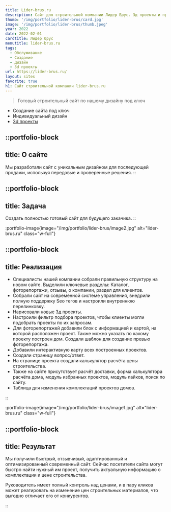 ```yaml
---
title: Lider-brus.ru
description: Сайт для строительной компании Лидер Брус. 3д проекты и продвижение.
thumb: '/img/portfolio/lider-brus/card.jpg'
image: '/img/portfolio/lider-brus/thumb.jpeg'
year: 2022
date: 2022-02-01
cardtitle: Лидер брус
menutitle: lider-brus.ru
tags:
  - Обслуживание
  - Создание
  - Дизайн
  - 3d проекты
url: https://lider-brus.ru/
layout: sites
favorite: true
h1: Сайт строительной компании lider-brus.ru
---
```


> Готовый строительный сайт по нашему дизайну под ключ
- Создание сайта под ключ
- Индивидуальный дизайн
- [3d проекты](https://render-room.ru/projects)



::portfolio-block
---
title: О сайте
---
Мы разработали сайт с уникальным дизайном для последующей продажи, используя передовые и проверенные решения.
::

::portfolio-block
---
title: Задача
---
Создать полностью готовый сайт для будущего закачика. 
::

:portfolio-image{image="/img/portfolio/lider-brus/image2.jpg" alt="lider-brus.ru" class="w-full"}

::portfolio-block
---
title: Реализация
---

- Специалисты нашей компании собрали правильную структуру на новом сайте. Выделили ключевые разделы:
  Каталог, фоторепортажи, отзывы, о компании, раздел для клиентов.
- Собрали сайт на современной системе управления, внедрили полную поддержку Seo тегов и настроили
  внутреннюю перелинковку.
- Нарисовали новые 3д проекты.
- Настроили фильтр подбора проектов, чтобы клиенты могли подобрать проекты по их запросам.
- Для фоторепортажей добавили блок с информацией и картой, на которой расположен проект. Также можно
  указать по какому проекту построен дом. Создали шаблон для создание превью фоторепортажа.
- Добавили интерактивную карту всех построенных проектов.
- Создали страницу вопрос/ответ.
- На странице проекта создали калькулятор расчёта цены строительства.
- Также на сайте присутствует расчёт доставки, форма калькулятора расчёта дома, модуль избранных проектов, модуль
  лайков, поиск по сайту.
- Таблица для изменения комплектаций проектов домов.

::

:portfolio-image{image="/img/portfolio/lider-brus/image1.jpg" alt="lider-brus.ru" class="w-full"}

::portfolio-block
---
title: Результат
---
Мы получили быстрый, отзывчивый, адаптированный и оптимизированный современный сайт. Сейчас посетители сайта могут
быстро найти нужный им проект, получить актуальную информацию о комплектации и цене строительства.

Руководитель имеет полный контроль над ценами, и в пару кликов может реагировать на изменение цен
строительных материалов, что выгодно отличает его от конкурентов.

::




